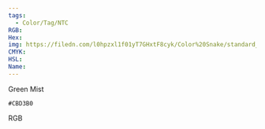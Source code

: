 ```yaml
---
tags:
  - Color/Tag/NTC
RGB:
Hex:
img: https://filedn.com/l0hpzxl1f01yT7GHxtF8cyk/Color%20Snake/standard_csv_to_svg/%23/CBD3B0.svg
CMYK:
HSL:
Name:
---
```

Green Mist
```palette
#CBD3B0
```
RGB
